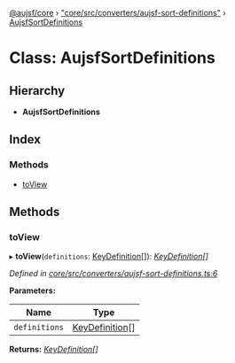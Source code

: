 [@aujsf/core](../README.md) › ["core/src/converters/aujsf-sort-definitions"](../modules/_core_src_converters_aujsf_sort_definitions_.md) › [AujsfSortDefinitions](_core_src_converters_aujsf_sort_definitions_.aujsfsortdefinitions.md)

# Class: AujsfSortDefinitions

## Hierarchy

* **AujsfSortDefinitions**

## Index

### Methods

* [toView](_core_src_converters_aujsf_sort_definitions_.aujsfsortdefinitions.md#toview)

## Methods

###  toView

▸ **toView**(`definitions`: [KeyDefinition](../interfaces/_core_src_models_key_definition_.keydefinition.md)[]): *[KeyDefinition](../interfaces/_core_src_models_key_definition_.keydefinition.md)[]*

*Defined in [core/src/converters/aujsf-sort-definitions.ts:6](https://github.com/jbockle/au-jsonschema-form/blob/ffdfbe8/packages/core/src/converters/aujsf-sort-definitions.ts#L6)*

**Parameters:**

Name | Type |
------ | ------ |
`definitions` | [KeyDefinition](../interfaces/_core_src_models_key_definition_.keydefinition.md)[] |

**Returns:** *[KeyDefinition](../interfaces/_core_src_models_key_definition_.keydefinition.md)[]*
